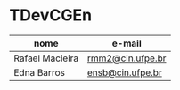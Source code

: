 # TDevCGEn

| nome            | e-mail           |
|-----------------|------------------|
| Rafael Macieira | rmm2@cin.ufpe.br |
| Edna Barros     | ensb@cin.ufpe.br |

